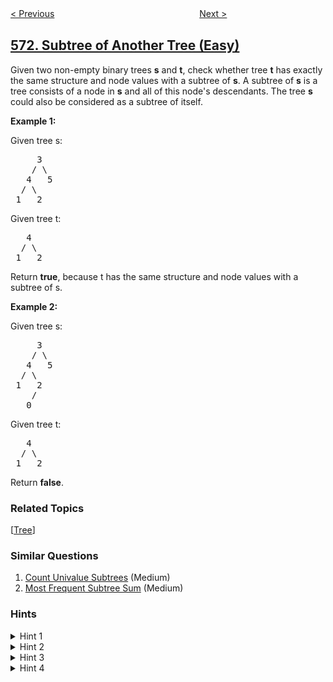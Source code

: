 <!--|This file generated by command(leetcode description); DO NOT EDIT.    |-->
<!--+----------------------------------------------------------------------+-->
<!--|@author    openset <openset.wang@gmail.com>                           |-->
<!--|@link      https://github.com/openset                                 |-->
<!--|@home      https://github.com/openset/leetcode                        |-->
<!--+----------------------------------------------------------------------+-->

[< Previous](../find-median-given-frequency-of-numbers "Find Median Given Frequency of Numbers")
　　　　　　　　　　　　　　　　
[Next >](../squirrel-simulation "Squirrel Simulation")

## [572. Subtree of Another Tree (Easy)](https://leetcode.com/problems/subtree-of-another-tree "另一个树的子树")

<p>
Given two non-empty binary trees <b>s</b> and <b>t</b>, check whether tree <b>t</b> has exactly the same structure and node values with a subtree of <b>s</b>. A subtree of <b>s</b> is a tree consists of a node in <b>s</b> and all of this node's descendants. The tree <b>s</b> could also be considered as a subtree of itself.
</p>

<p><b>Example 1:</b><br>

Given tree s:
<pre>
     3
    / \
   4   5
  / \
 1   2
</pre>
Given tree t:
<pre>
   4 
  / \
 1   2
</pre>
Return <b>true</b>, because t has the same structure and node values with a subtree of s.
</p>

<p><b>Example 2:</b><br>

Given tree s:
<pre>
     3
    / \
   4   5
  / \
 1   2
    /
   0
</pre>
Given tree t:
<pre>
   4
  / \
 1   2
</pre>
Return <b>false</b>.
</p>

### Related Topics
  [[Tree](../../tag/tree/README.md)]

### Similar Questions
  1. [Count Univalue Subtrees](../count-univalue-subtrees) (Medium)
  1. [Most Frequent Subtree Sum](../most-frequent-subtree-sum) (Medium)

### Hints
<details>
<summary>Hint 1</summary>
Which approach is better here- recursive or iterative?
</details>

<details>
<summary>Hint 2</summary>
If recursive approach is better, can you write recursive function with its parameters?
</details>

<details>
<summary>Hint 3</summary>
Two trees <b>s</b> and <b>t</b> are said to be identical if their root values are same and their left and right subtrees are identical. Can you write this in form of recursive formulae?
</details>

<details>
<summary>Hint 4</summary>
Recursive formulae can be: 
isIdentical(s,t)= s.val==t.val AND isIdentical(s.left,t.left) AND isIdentical(s.right,t.right)
</details>
